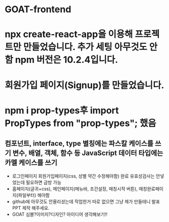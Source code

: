 # GOAT-frontend

# npx create-react-app을 이용해 프로젝트만 만들었습니다. 추가 세팅 아무것도 안함 npm 버전은 10.2.4입니다.

# 회원가입 페이지(Signup)를 만들었습니다.

# npm i prop-types후 import PropTypes from "prop-types"; 했음

## 컴포넌트, interface, type 별칭에는 파스칼 케이스를 쓰기 변수, 배열, 객체, 함수 등 JavaScript 데이터 타입에는 카멜 케이스를 쓰기

- 로그인페이지 회원가입페이지(css, 성별 약간 수정해야함) 완료 유효성검사는 안넣었는데 필요하면 금방 가능
- 홈페이지(글귀+css), 메인페이지(메뉴바, 조건설정, 매칭시작 버튼), 매칭완료페이지(파일부터) 해야함
- github에 아무것도 안올리셨는데 작업한거 따로 없으면 그냥 제가 만들테니 발표 PPT 제작 해주세요.
- GOAT 심볼?이미지?디자인? 아이디어 생각해보기!!
